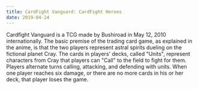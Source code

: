 ```yaml
---
title: CardFight Vanguard: CardFight Heroes
date: 2019-04-24
---
```


Cardfight Vanguard is a TCG made by Bushiroad in May 12, 2010 internationally. The basic premise of the trading card game, as explained in the anime, is that the two players represent astral spirits dueling on the fictional planet Cray. The cards in players' decks, called "Units", represent characters from Cray that players can "Call" to the field to fight for them. Players alternate turns calling, attacking, and defending with units. When one player reaches six damage, or there are no more cards in his or her deck, that player loses the game.
